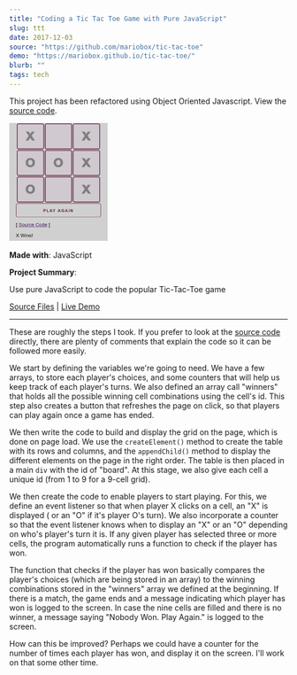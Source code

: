 ```yaml
---
title: "Coding a Tic Tac Toe Game with Pure JavaScript"
slug: ttt
date: 2017-12-03
source: "https://github.com/mariobox/tic-tac-toe"
demo: "https://mariobox.github.io/tic-tac-toe/"
blurb: ""
tags: tech
---
```


This project has been refactored using Object Oriented Javascript. View the [source code](https://mariobox.github.io/tic-tac-toe-oojs).

<img src="../img/ttt.png" class="profile">

**Made with**: <i class="icon-javascript-alt"></i> JavaScript

**Project Summary**:

Use pure JavaScript to code the popular Tic-Tac-Toe game

[Source Files](https://github.com/mariobox/tic-tac-toe) | [Live Demo](https://mariobox.github.io/tic-tac-toe/)<hr class="art" />


These are roughly the steps I took. If you prefer to look at the [source code](https://github.com/mariobox/tic-tac-toe) directly, there are plenty of comments that explain the code so it can be followed more easily.

We start by defining the variables we're going to need. We have a few arrays, to store each player's choices, and some counters that will help us keep track of each player's turns. We also defined an array call "winners" that holds all the possible winning cell combinations using the cell's id. This step also creates a button that refreshes the page on click, so that players can play again once a game has ended.

We then write the code to build and display the grid on the page, which is done on page load. We use the <code>createElement()</code> method to create the table with its rows and columns, and the  <code>appendChild()</code> method to display the different elements on the page in the right order. The table is then placed in a main <code>div</code> with the id of "board". At this stage, we also give each cell a unique id (from 1 to 9 for a 9-cell grid).

We then create the code to enable players to start playing. For this, we define an event listener so that when player X clicks on a cell, an "X" is displayed ( or an "O" if it's player O's turn). We also incorporate a counter so that the event listener knows when to display an "X" or an "O" depending on who's player's turn it is. If any given player has selected three or more cells, the program automatically runs a function to check if the player has won.

The function that checks if the player has won basically compares the player's choices (which are being stored in an array) to the winning combinations stored in the "winners" array we defined at the beginning. If there is a match, the game ends and a message indicating which player has won is logged to the screen. In case the nine cells are filled and there is no winner, a message saying "Nobody Won. Play Again." is logged to the screen.

How can this be improved? Perhaps we could have a counter for the number of times each player has won, and display it on the screen. I'll work on that some other time.

















